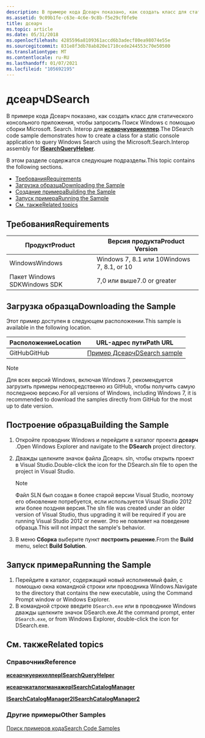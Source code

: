 ```yaml
---
description: В примере кода Дсеарч показано, как создать класс для статического консольного приложения, чтобы запросить Поиск Windows с помощью сборки Microsoft. Search. Interop для Исеарчкуерихелпер.
ms.assetid: 9c09b1fe-c63e-4c6e-9c8b-f5e29cf0fe9e
title: дсеарч
ms.topic: article
ms.date: 05/31/2018
ms.openlocfilehash: 4285596a8109361accd6b3adecf80ea98074e55e
ms.sourcegitcommit: 831e8f3db78ab820e1710cede244553c70e50500
ms.translationtype: MT
ms.contentlocale: ru-RU
ms.lasthandoff: 01/07/2021
ms.locfileid: "105692195"
---
```

# <a name="dsearch"></a><span data-ttu-id="568c5-103">дсеарч</span><span class="sxs-lookup"><span data-stu-id="568c5-103">DSearch</span></span>

<span data-ttu-id="568c5-104">В примере кода Дсеарч показано, как создать класс для статического консольного приложения, чтобы запросить Поиск Windows с помощью сборки Microsoft. Search. Interop для [**исеарчкуерихелпер**](/windows/desktop/api/Searchapi/nn-searchapi-isearchqueryhelper).</span><span class="sxs-lookup"><span data-stu-id="568c5-104">The DSearch code sample demonstrates how to create a class for a static console application to query Windows Search using the Microsoft.Search.Interop assembly for [**ISearchQueryHelper**](/windows/desktop/api/Searchapi/nn-searchapi-isearchqueryhelper).</span></span>

<span data-ttu-id="568c5-105">В этом разделе содержатся следующие подразделы.</span><span class="sxs-lookup"><span data-stu-id="568c5-105">This topic contains the following sections.</span></span>

- [<span data-ttu-id="568c5-106">Требования</span><span class="sxs-lookup"><span data-stu-id="568c5-106">Requirements</span></span>](#requirements)
- [<span data-ttu-id="568c5-107">Загрузка образца</span><span class="sxs-lookup"><span data-stu-id="568c5-107">Downloading the Sample</span></span>](#downloading-the-sample)
- [<span data-ttu-id="568c5-108">Создание примера</span><span class="sxs-lookup"><span data-stu-id="568c5-108">Building the Sample</span></span>](#building-the-sample)
- [<span data-ttu-id="568c5-109">Запуск примера</span><span class="sxs-lookup"><span data-stu-id="568c5-109">Running the Sample</span></span>](#running-the-sample)
- [<span data-ttu-id="568c5-110">См. также</span><span class="sxs-lookup"><span data-stu-id="568c5-110">Related topics</span></span>](#related-topics)

## <a name="requirements"></a><span data-ttu-id="568c5-111">Требования</span><span class="sxs-lookup"><span data-stu-id="568c5-111">Requirements</span></span>

| <span data-ttu-id="568c5-112">Продукт</span><span class="sxs-lookup"><span data-stu-id="568c5-112">Product</span></span>     | <span data-ttu-id="568c5-113">Версия продукта</span><span class="sxs-lookup"><span data-stu-id="568c5-113">Product Version</span></span>          |
|-------------|--------------------------|
| <span data-ttu-id="568c5-114">Windows</span><span class="sxs-lookup"><span data-stu-id="568c5-114">Windows</span></span>     | <span data-ttu-id="568c5-115">Windows 7, 8.1 или 10</span><span class="sxs-lookup"><span data-stu-id="568c5-115">Windows 7, 8.1, or 10</span></span>    |
| <span data-ttu-id="568c5-116">Пакет Windows SDK</span><span class="sxs-lookup"><span data-stu-id="568c5-116">Windows SDK</span></span> | <span data-ttu-id="568c5-117">7,0 или выше</span><span class="sxs-lookup"><span data-stu-id="568c5-117">7.0 or greater</span></span>           |

## <a name="downloading-the-sample"></a><span data-ttu-id="568c5-118">Загрузка образца</span><span class="sxs-lookup"><span data-stu-id="568c5-118">Downloading the Sample</span></span>

<span data-ttu-id="568c5-119">Этот пример доступен в следующем расположении.</span><span class="sxs-lookup"><span data-stu-id="568c5-119">This sample is available in the following location.</span></span>

| <span data-ttu-id="568c5-120">Расположение</span><span class="sxs-lookup"><span data-stu-id="568c5-120">Location</span></span>      | <span data-ttu-id="568c5-121">URL-адрес пути</span><span class="sxs-lookup"><span data-stu-id="568c5-121">Path URL</span></span>                                                                  |
|---------------|---------------------------------------------------------------------------|
| <span data-ttu-id="568c5-122">GitHub</span><span class="sxs-lookup"><span data-stu-id="568c5-122">GitHub</span></span>        | [<span data-ttu-id="568c5-123">Пример Дсеарч</span><span class="sxs-lookup"><span data-stu-id="568c5-123">DSearch sample</span></span>](https://github.com/Microsoft/Windows-classic-samples/tree/master/Samples/Win7Samples/winui/WindowsSearch/DSearch)         |

> [!NOTE]  
> <span data-ttu-id="568c5-124">Для всех версий Windows, включая Windows 7, рекомендуется загрузить примеры непосредственно из GitHub, чтобы получить самую последнюю версию.</span><span class="sxs-lookup"><span data-stu-id="568c5-124">For all versions of Windows, including Windows 7, it is recommended to download the samples directly from GitHub for the most up to date version.</span></span>

## <a name="building-the-sample"></a><span data-ttu-id="568c5-125">Построение образца</span><span class="sxs-lookup"><span data-stu-id="568c5-125">Building the Sample</span></span>

1. <span data-ttu-id="568c5-126">Откройте проводник Windows и перейдите в каталог проекта **дсеарч** .</span><span class="sxs-lookup"><span data-stu-id="568c5-126">Open Windows Explorer and navigate to the **DSearch** project directory.</span></span>
2. <span data-ttu-id="568c5-127">Дважды щелкните значок файла Дсеарч. sln, чтобы открыть проект в Visual Studio.</span><span class="sxs-lookup"><span data-stu-id="568c5-127">Double-click the icon for the DSearch.sln file to open the project in Visual Studio.</span></span>
  
    > [!NOTE]  
    > <span data-ttu-id="568c5-128">Файл SLN был создан в более старой версии Visual Studio, поэтому его обновление потребуется, если используется Visual Studio 2012 или более поздняя версия.</span><span class="sxs-lookup"><span data-stu-id="568c5-128">The sln file was created under an older version of Visual Studio, thus upgrading it will be required if you are running Visual Studio 2012 or newer.</span></span> <span data-ttu-id="568c5-129">Это не повлияет на поведение образца.</span><span class="sxs-lookup"><span data-stu-id="568c5-129">This will not impact the sample's behavior.</span></span>

3. <span data-ttu-id="568c5-130">В меню **Сборка** выберите пункт **построить решение**.</span><span class="sxs-lookup"><span data-stu-id="568c5-130">From the **Build** menu, select **Build Solution**.</span></span>

## <a name="running-the-sample"></a><span data-ttu-id="568c5-131">Запуск примера</span><span class="sxs-lookup"><span data-stu-id="568c5-131">Running the Sample</span></span>

1. <span data-ttu-id="568c5-132">Перейдите в каталог, содержащий новый исполняемый файл, с помощью окна командной строки или проводника Windows.</span><span class="sxs-lookup"><span data-stu-id="568c5-132">Navigate to the directory that contains the new executable, using the Command Prompt window or Windows Explorer.</span></span>
2. <span data-ttu-id="568c5-133">В командной строке введите `DSearch.exe` или в проводнике Windows дважды щелкните значок DSearch.exe.</span><span class="sxs-lookup"><span data-stu-id="568c5-133">At the command prompt, enter `DSearch.exe`, or from Windows Explorer, double-click the icon for DSearch.exe.</span></span>

## <a name="related-topics"></a><span data-ttu-id="568c5-134">См. также</span><span class="sxs-lookup"><span data-stu-id="568c5-134">Related topics</span></span>

### <a name="reference"></a><span data-ttu-id="568c5-135">Справочник</span><span class="sxs-lookup"><span data-stu-id="568c5-135">Reference</span></span>

[<span data-ttu-id="568c5-136">**исеарчкуерихелпер**</span><span class="sxs-lookup"><span data-stu-id="568c5-136">**ISearchQueryHelper**</span></span>](/windows/desktop/api/Searchapi/nn-searchapi-isearchqueryhelper)

[<span data-ttu-id="568c5-137">**исеарчкаталогманажер**</span><span class="sxs-lookup"><span data-stu-id="568c5-137">**ISearchCatalogManager**</span></span>](/windows/desktop/api/Searchapi/nn-searchapi-isearchcatalogmanager)

[<span data-ttu-id="568c5-138">**ISearchCatalogManager2**</span><span class="sxs-lookup"><span data-stu-id="568c5-138">**ISearchCatalogManager2**</span></span>](/windows/desktop/api/Searchapi/nn-searchapi-isearchcatalogmanager2)

### <a name="other-samples"></a><span data-ttu-id="568c5-139">Другие примеры</span><span class="sxs-lookup"><span data-stu-id="568c5-139">Other Samples</span></span>

[<span data-ttu-id="568c5-140">Поиск примеров кода</span><span class="sxs-lookup"><span data-stu-id="568c5-140">Search Code Samples</span></span>](-search-samples-ovw.md)
